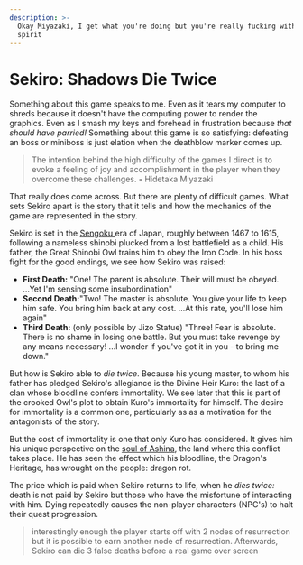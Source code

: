 ```yaml
---
description: >-
  Okay Miyazaki, I get what you're doing but you're really fucking with my
  spirit
---
```


# Sekiro: Shadows Die Twice

Something about this game speaks to me. Even as it tears my computer to shreds because it doesn't have the computing power to render the graphics. Even as I smash my keys and forehead in frustration because _that should have parried!_ Something about this game is so satisfying: defeating an boss or miniboss is just elation when the deathblow marker comes up.  

> The intention behind the high difficulty of the games I direct is to evoke a feeling of joy and accomplishment in the player when they overcome these challenges. **-** Hidetaka Miyazaki

That really does come across. But there are plenty of difficult games. What sets Sekiro apart is the story that it tells and how the mechanics of the game are represented in the story. 

Sekiro is set in the [Sengoku ](https://en.wikipedia.org/wiki/Sengoku_period)era of Japan, roughly between 1467 to 1615, following a nameless shinobi plucked from a lost battlefield as a child. His father, the Great Shinobi Owl trains him to obey the Iron Code. In his boss fight for the good endings, we see how Sekiro was raised: 

* **First Death:** "One! The parent is absolute. Their will must be obeyed. ...Yet I'm sensing some insubordination" 
* **Second Death:**"Two! The master is absolute. You give your life to keep him safe. You bring him back at any cost. ...At this rate, you'll lose him again" 
* **Third Death:**  \(only possible by Jizo Statue\) "Three! Fear is absolute. There is no shame in losing one battle. But you must take revenge by any means necessary! ...I wonder if you've got it in you - to bring me down."

But how is Sekiro able to _die twice_. Because his young master, to whom his father has pledged Sekiro's allegiance is the Divine Heir Kuro: the last of a clan whose bloodline confers immortality. We see later that this is part of the crooked Owl's plot to obtain Kuro's immortality for himself. The desire for immortality is a common one, particularly as as a motivation for the antagonists of the story. 

But the cost of immortality is one that only Kuro has considered. It gives him his unique perspective on the [soul of Ashina](https://www.youtube.com/watch?v=IWgL-eozo7U), the land where this conflict takes place. He has seen the effect which his bloodline, the Dragon's Heritage, has wrought on the people: dragon rot. 

The price which is paid when Sekiro returns to life, when he _dies twice:_ death is not paid by Sekiro but those who have the misfortune of interacting with him. Dying repeatedly causes the non-player characters \(NPC's\) to halt their quest progression. 

> interestingly enough the player starts off with 2 nodes of resurrection but it is possible to earn another node of resurrection. Afterwards, Sekiro can die 3 false deaths before a real game over screen

 







